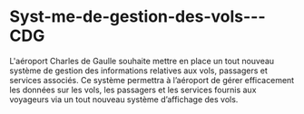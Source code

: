 # Syst-me-de-gestion-des-vols---CDG
L'aéroport Charles de Gaulle souhaite mettre en place un tout nouveau système de gestion des informations relatives aux vols, passagers et services associés. Ce système permettra à l’aéroport de gérer efficacement les données sur les vols, les passagers et les services fournis aux voyageurs via un tout nouveau système d’affichage des vols. 
